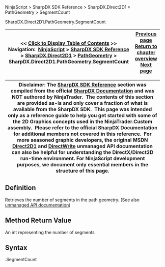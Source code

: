 ﻿
NinjaScript > SharpDX SDK Reference > SharpDX.Direct2D1 > PathGeometry > SegmentCount

SharpDX.Direct2D1.PathGeometry.SegmentCount

| << [Click to Display Table of Contents](sharpdx_direct2d1_pathgeometry_segmentcount.md) >> **Navigation:**     [NinjaScript](ninjascript.md) > [SharpDX SDK Reference](sharpdx_sdk_reference.md) > [SharpDX.Direct2D1](sharpdx_direct2d1.md) > [PathGeometry](sharpdx_direct2d1_pathgeometry.md) > SharpDX.Direct2D1.PathGeometry.SegmentCount | [Previous page](sharpdx_direct2d1_pathgeometry_open.md) [Return to chapter overview](sharpdx_direct2d1_pathgeometry.md) [Next page](sharpdx_direct2d1_pathgeometry_strokecontainspoint.md) |
| --- | --- |

| Disclaimer: The [SharpDX SDK Reference](sharpdx_sdk_reference.md) section was compiled from the official [SharpDX Documentation](http://sharpdx.org/) and was NOT authored by NinjaTrader.  The contents of this section are provided as-is and only cover a fraction of what is available from the SharpDX SDK.  This page was intended only as a reference guide to help you get started with some of the 2D Graphics concepts used in the NinjaTrader.Custom assembly.  Please refer to the official SharpDX Documentation for additional members not covered in this reference.  For more seasoned graphic developers, the original MSDN [Direct2D1](https://msdn.microsoft.com/en-us/library/windows/desktop/dd370990.aspx) and [DirectWrite](https://msdn.microsoft.com/en-us/library/windows/desktop/dd368038.aspx) unmanaged API documentation can also be helpful for understanding the DirectX/Direct2D run-time environment. For NinjaScript development purposes, we document only essential members in the structure of this page. |
| --- |

## Definition
Retrieves the number of segments in the path geometry.
(See also [unmanaged API documentation](http://msdn.microsoft.com/en-us/library/dd371520.aspx))
 
## Method Return Value
An int representing the number of segments
 
## Syntax
<PathGeometry>.SegmentCount

